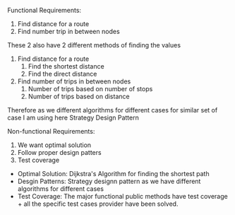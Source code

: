 Functional Requirements:
1. Find distance for a route
2. Find number trip in between nodes

These 2 also have 2 different methods of finding the values
1. Find distance for a route
   1. Find the shortest distance
   2. Find the direct distance
3. Find number of trips in between nodes
   1. Number of trips based on number of stops
   2. Number of trips based on distance

Therefore as we different algorithms for different cases for similar set of case I am using here Strategy Design Pattern

Non-functional Requirements:
1. We want optimal solution
2. Follow proper design patters
3. Test coverage

- Optimal Solution: Dijkstra's Algorithm for finding the shortest path
- Desgin Patterns: Strategy designn pattern as we have different algorithms for different cases
- Test Coverage: The major functional public methods have test coverage + all the specific test cases provider have been solved.
